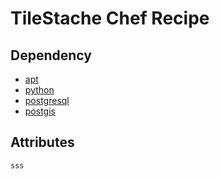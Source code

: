 # TileStache Chef Recipe

## Dependency

* [apt](http://community.opscode.com/cookbooks/apt)
* [python](http://community.opscode.com/cookbooks/python)
* [postgresql](http://community.opscode.com/cookbooks/postgresql)
* [postgis](https://github.com/bmoregeo/chef_postgis)

## Attributes

	sss